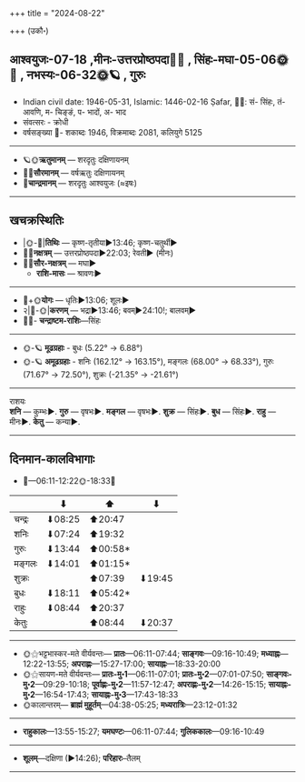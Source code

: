 +++
title = "2024-08-22"

+++
(उकौ॰)
## आश्वयुजः-07-18  ,मीनः-उत्तरप्रोष्ठपदा🌛🌌  ,  सिंहः-मघा-05-06🌞🌌  ,  नभस्यः-06-32🌞🪐  , गुरुः
- Indian civil date: 1946-05-31, Islamic: 1446-02-16 Ṣafar, 🌌🌞: सं- सिंहः, तं- आवणि, म- चिङ्ङं, प- भादों, अ- भाद
- संवत्सरः - क्रोधी
- वर्षसङ्ख्या 🌛- शकाब्दः 1946, विक्रमाब्दः 2081, कलियुगे 5125
___________________
- 🪐🌞**ऋतुमानम्** — शरदृतुः दक्षिणायनम्
- 🌌🌞**सौरमानम्** — वर्षऋतुः दक्षिणायनम्
- 🌛**चान्द्रमानम्** — शरदृतुः आश्वयुजः (≈इषः)
___________________


## खचक्रस्थितिः
- |🌞-🌛|**तिथिः** — कृष्ण-तृतीया►13:46; कृष्ण-चतुर्थी►  
- 🌌🌛**नक्षत्रम्** — उत्तरप्रोष्ठपदा►22:03; रेवती► (मीनः)  
- 🌌🌞**सौर-नक्षत्रम्** — मघा►  
  - **राशि-मासः** — श्रावणः► 
___________________
- 🌛+🌞**योगः** — धृतिः►13:06; शूलः►  
- २|🌛-🌞|**करणम्** — भद्रा►13:46; बवम्►24:10!; बालवम्►  
- 🌌🌛- **चन्द्राष्टम-राशिः**—सिंहः  
___________________
- 🌞-🪐 **मूढग्रहाः** - बुधः (5.22° → 6.88°)
- 🌞-🪐 **अमूढग्रहाः** - शनिः (162.12° → 163.15°), मङ्गलः (68.00° → 68.33°), गुरुः (71.67° → 72.50°), शुक्रः (-21.35° → -21.61°)
___________________
राशयः  
**शनि** — कुम्भः►. **गुरु** — वृषभः►. **मङ्गल** — वृषभः►. **शुक्र** — सिंहः►. **बुध** — सिंहः►. **राहु** — मीनः►. **केतु** — कन्या►. 
___________________


## दिनमान-कालविभागाः
- 🌅—06:11-12:22🌞-18:33🌇  

|      |⬇     |⬆     |⬇     |
|------|-----|-----|------|
|चन्द्रः|⬇08:25 |⬆20:47 |     |
|शनिः   |⬇07:24 |⬆19:32 |     |
|गुरुः  |⬇13:44 |⬆00:58*|     |
|मङ्गलः |⬇14:01 |⬆01:15*|     |
|शुक्रः |     |⬆07:39 |⬇19:45 |
|बुधः   |⬇18:11 |⬆05:42*|     |
|राहुः  |⬇08:44 |⬆20:37 |     |
|केतुः  |     |⬆08:44 |⬇20:37 |
___________________
- 🌞⚝भट्टभास्कर-मते वीर्यवन्तः— **प्रातः**—06:11-07:44; **साङ्गवः**—09:16-10:49; **मध्याह्नः**—12:22-13:55; **अपराह्णः**—15:27-17:00; **सायाह्नः**—18:33-20:00  
- 🌞⚝सायण-मते वीर्यवन्तः— **प्रातः-मु॰1**—06:11-07:01; **प्रातः-मु॰2**—07:01-07:50; **साङ्गवः-मु॰2**—09:29-10:18; **पूर्वाह्णः-मु॰2**—11:57-12:47; **अपराह्णः-मु॰2**—14:26-15:15; **सायाह्नः-मु॰2**—16:54-17:43; **सायाह्नः-मु॰3**—17:43-18:33  
- 🌞कालान्तरम्— **ब्राह्मं मुहूर्तम्**—04:38-05:25; **मध्यरात्रिः**—23:12-01:32  
___________________
- **राहुकालः**—13:55-15:27; **यमघण्टः**—06:11-07:44; **गुलिककालः**—09:16-10:49  
___________________
- **शूलम्**—दक्षिणा (►14:26); **परिहारः**–तैलम्  
___________________
